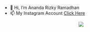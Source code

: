 - 👋 Hi, I’m Ananda Rizky Ramadhan
- 📫 My Instagram Account <a href="https://www.instagram.com/anandarizkyrm">Click Here</a>



<div align="center">
  <img src="https://github-readme-stats.vercel.app/api/top-langs/?username=anandarizky12&show_icons=true&theme=react)">
</div>

<!---
anandarizky12/anandarizky12 is a ✨ special ✨ repository because its `README.md` (this file) appears on your GitHub profile.
You can click the Preview link to take a look at your changes.
--->
